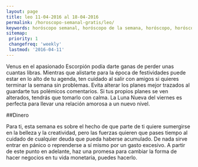 ```yaml
---
layout: page
title: leo 11-04-2016 al 18-04-2016 
permalink: /horoscopo-semanal-gratis/leo/
keywords: horóscopo semanal, horóscopo de la semana, horóscopo, horóscopo gratis,horóscopos, horóscopo esperanza gracia, horoscopos leo la semana, horóscopos gratis, Tarot, Astrologia, Zodíaco, leo, horoscopo gratis
sitemap:
 priority: 1
 changefreq: 'weekly'
 lastmod: '2016-04-11'
---
```

Venus en el apasionado Escorpión podía darte ganas de perder unas cuantas libras. Mientras que alistarte para la época de festividades puede estar en lo alto de tu agenda, ten cuidado al salir con amigos si quieres terminar la semana sin problemas. Evita alterar los planes mejor trazados al guardarte tus polémicos comentarios. Si tus propios planes se ven alterados, tendrás que tomarlo con calma. La Luna Nueva del viernes es perfecta para llevar una relación amorosa a un nuevo nivel.    

##Dinero

Para ti, esta semana es sobre el hecho de que parte de ti quiere sumergirse en la belleza y la creatividad, pero las fuerzas quieren que pases tiempo al cuidado de cualquier deuda que pueda haberse acumulado. De nada sirve entrar en pánico o reprenderse a sí mismo por un gasto excesivo. A partir de este punto en adelante, haz una promesa para cambiar la forma de hacer negocios en tu vida monetaria, puedes hacerlo.